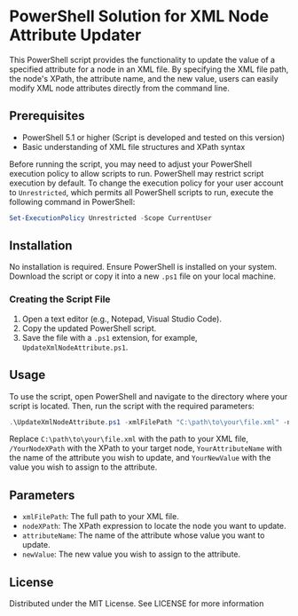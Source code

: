 # PowerShell Solution for XML Node Attribute Updater

This PowerShell script provides the functionality to update the value of a specified attribute for a node in an XML file. By specifying the XML file path, the node's XPath, the attribute name, and the new value, users can easily modify XML node attributes directly from the command line.

## Prerequisites

- PowerShell 5.1 or higher (Script is developed and tested on this version)
- Basic understanding of XML file structures and XPath syntax

Before running the script, you may need to adjust your PowerShell execution policy to allow scripts to run. PowerShell may restrict script execution by default. To change the execution policy for your user account to `Unrestricted`, which permits all PowerShell scripts to run, execute the following command in PowerShell:

```powershell
Set-ExecutionPolicy Unrestricted -Scope CurrentUser
```

## Installation

No installation is required. Ensure PowerShell is installed on your system. Download the script or copy it into a new `.ps1` file on your local machine.

### Creating the Script File

1. Open a text editor (e.g., Notepad, Visual Studio Code).
2. Copy the updated PowerShell script.
3. Save the file with a `.ps1` extension, for example, `UpdateXmlNodeAttribute.ps1`.

## Usage

To use the script, open PowerShell and navigate to the directory where your script is located. Then, run the script with the required parameters:

```powershell
.\UpdateXmlNodeAttribute.ps1 -xmlFilePath "C:\path\to\your\file.xml" -nodeXPath "/AppModule/LocalizedNames/LocalizedName" -attributeName "YourAttributeName" -newValue "YourNewValue"
```
Replace `C:\path\to\your\file.xml` with the path to your XML file, `/YourNodeXPath` with the XPath to your target node, `YourAttributeName` with the name of the attribute you wish to update, and `YourNewValue` with the value you wish to assign to the attribute.

## Parameters

- `xmlFilePath`: The full path to your XML file.
- `nodeXPath`: The XPath expression to locate the node you want to update.
- `attributeName`: The name of the attribute whose value you want to update.
- `newValue`: The new value you wish to assign to the attribute.

## License
Distributed under the MIT License. See LICENSE for more information
